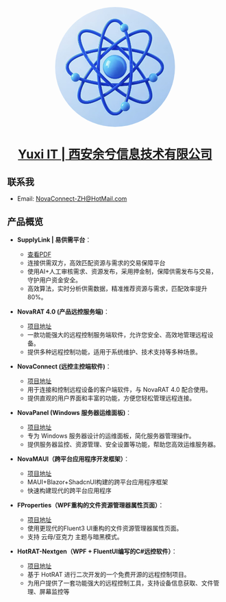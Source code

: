 <div align=center>
   <img style="border-radius:225px" src="logo.jpg" width="280" height="280"/>
   <h1>
    <a href="https://www.yuxiit.com.cn">
     Yuxi IT | 西安余兮信息技术有限公司
    </a>
   </h1>
   
</div>

## 联系我
* Email: [NovaConnect-ZH@HotMail.com](mailto:NovaConnect-ZH@HotMail.com)

## 产品概览

* **SupplyLink | 易供需平台**：
    * [查看PDF](supplylink.pdf)
    * 连接供需双方，高效匹配资源与需求的交易保障平台
    * 使用AI+人工审核需求、资源发布，采用押金制，保障供需发布与交易，守护用户资金安全。
    * 高效算法，实时分析供需数据，精准推荐资源与需求，匹配效率提升80%。

* **NovaRAT 4.0 (产品远控服务端)**：
    * [项目地址](https://github.com/NovaConnect/HotRAT4.0)
    * 一款功能强大的远程控制服务端软件，允许您安全、高效地管理远程设备。
    * 提供多种远程控制功能，适用于系统维护、技术支持等多种场景。

* **NovaConnect (远控主控端软件)**：
    * [项目地址](https://github.com/NovaConnect/NovaConnect)
    * 用于连接和控制远程设备的客户端软件，与 NovaRAT 4.0 配合使用。
    * 提供直观的用户界面和丰富的功能，方便您轻松管理远程连接。

* **NovaPanel (Windows 服务器运维面板)**：
    * [项目地址](https://github.com/NovaConnect/NovaPanel)
    * 专为 Windows 服务器设计的运维面板，简化服务器管理操作。
    * 提供服务器监控、资源管理、安全设置等功能，帮助您高效运维服务器。

* **NovaMAUI（跨平台应用程序开发框架）**：
    * [项目地址](https://github.com/NovaConnect/NovaMAUI)
    * MAUI+Blazor+ShadcnUI构建的跨平台应用程序框架
    * 快速构建现代的跨平台应用程序

* **FProperties（WPF重构的文件资源管理器属性页面）**：
    * [项目地址](https://github.com/NovaConnect/FProperties)
    * 使用更现代的Fluent3 UI重构的文件资源管理器属性页面。
    * 支持 云母/亚克力 主题与暗黑模式。

* **HotRAT-Nextgen（WPF + FluentUI编写的C#远控软件）**：
    * [项目地址](https://github.com/SmaZone2020/HotRAT-Nextgen)
    * 基于 HotRAT 进行二次开发的一个免费开源的远程控制项目。
    * 为用户提供了一套功能强大的远程控制工具，支持设备信息获取、文件管理、屏幕监控等
